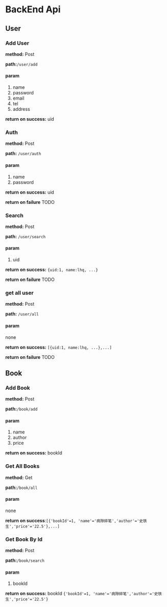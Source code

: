 # BackEnd Api

## User

### Add User

**method:** Post

**path:**`/user/add`

#### param

1. name
2. password
3. email
4. tel
5. address

**return on success:** uid

### Auth

**method:** Post

**path:** `/user/auth`

#### param

1. name
2. password

**return on success:** uid

**return on failure** TODO

### Search

**method:** Post

**path:** `/user/search`

#### param

1. uid

**return on success:** `{uid:1, name:lhq, ...}`

**return on failure** TODO

### get all user

**method:** Post

**path:** `/user/all`

#### param

none

**return on success:** `[{uid:1, name:lhq, ...},...]`

**return on failure** TODO

## Book

### Add Book

**method:** Post

**path:**`/book/add`

#### param

1. name
2. author
3. price

**return on success:** bookId

### Get All Books

**method:** Get

**path:**`/book/all`

#### param

none

**return on success**:`[{'bookId'=1, 'name'='病隙碎笔','author'='史铁生','price'='22.5'},...]`
 
### Get Book By Id

**method:** Post

**path:**`/book/search`

#### param

1. bookId

**return on success:** bookId `{'bookId'=1, 'name'='病隙碎笔','author'='史铁生','price'='22.5'}`
 